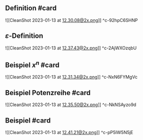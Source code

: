 ## Definition #card 
![[CleanShot 2023-01-13 at 12.30.08@2x.png]]
^c-92hpC6SHNP

## $\varepsilon$-Definition
![[CleanShot 2023-01-13 at 12.37.43@2x.png]]
^c-2AjWXOzqbU

## Beispiel $x^n$ #card 
![[CleanShot 2023-01-13 at 12.31.34@2x.png]]
^c-NxN6FYMgVc

## Beispiel Potenzreihe #card 
![[CleanShot 2023-01-13 at 12.35.50@2x.png]]
^c-NkNSAyzo9d

## Beispiel #card 
![[CleanShot 2023-01-13 at 12.41.21@2x.png]]
^c-pP5IW5N5jE

